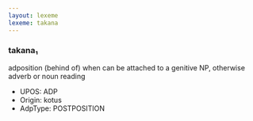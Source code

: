 ```yaml
---
layout: lexeme
lexeme: takana
---
```


###  takana₁

adposition (behind of) when can be attached to a genitive NP, otherwise adverb or noun reading
* UPOS:  ADP
* Origin:  kotus
* AdpType:  POSTPOSITION

